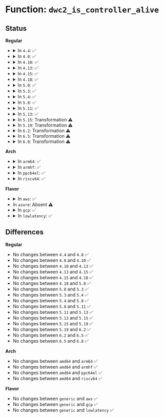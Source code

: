 # Function: <code>dwc2_is_controller_alive</code>

## Status
<b>Regular</b>
<ul>
<li>
<details>
<summary>In <code>4.4</code>: ✅</summary>

```c
bool dwc2_is_controller_alive(struct dwc2_hsotg *hsotg);
```

**Collision:** Unique Global

**Inline:** No

**Transformation:** False

**Instances:**

```
In drivers/usb/dwc2/core.c (ffffffff81625550)
Location: drivers/usb/dwc2/core.c:3242
Inline: False
Direct callers:
  - drivers/usb/dwc2/core_intr.c:dwc2_handle_common_intr
  - drivers/usb/dwc2/hcd_intr.c:dwc2_handle_hcd_intr
```
**Symbols:**

```
ffffffff81625550-ffffffff8162556b: dwc2_is_controller_alive (STB_GLOBAL)
```
</details>
</li>
<li>
<details>
<summary>In <code>4.8</code>: ✅</summary>

```c
bool dwc2_is_controller_alive(struct dwc2_hsotg *hsotg);
```

**Collision:** Unique Global

**Inline:** No

**Transformation:** False

**Instances:**

```
In drivers/usb/dwc2/core.c (ffffffff81683b90)
Location: drivers/usb/dwc2/core.c:1572
Inline: False
Direct callers:
  - drivers/usb/dwc2/core_intr.c:dwc2_handle_common_intr
  - drivers/usb/dwc2/hcd_intr.c:dwc2_handle_hcd_intr
```
**Symbols:**

```
ffffffff81683b90-ffffffff81683ba8: dwc2_is_controller_alive (STB_GLOBAL)
```
</details>
</li>
<li>
<details>
<summary>In <code>4.10</code>: ✅</summary>

```c
bool dwc2_is_controller_alive(struct dwc2_hsotg *hsotg);
```

**Collision:** Unique Global

**Inline:** No

**Transformation:** False

**Instances:**

```
In drivers/usb/dwc2/core.c (ffffffff816b0120)
Location: drivers/usb/dwc2/core.c:759
Inline: False
Direct callers:
  - drivers/usb/dwc2/core_intr.c:dwc2_handle_common_intr
  - drivers/usb/dwc2/hcd_intr.c:dwc2_handle_hcd_intr
```
**Symbols:**

```
ffffffff816b0120-ffffffff816b0138: dwc2_is_controller_alive (STB_GLOBAL)
```
</details>
</li>
<li>
<details>
<summary>In <code>4.13</code>: ✅</summary>

```c
bool dwc2_is_controller_alive(struct dwc2_hsotg *hsotg);
```

**Collision:** Unique Global

**Inline:** No

**Transformation:** False

**Instances:**

```
In drivers/usb/dwc2/core.c (ffffffff816c52e0)
Location: drivers/usb/dwc2/core.c:754
Inline: False
Direct callers:
  - drivers/usb/dwc2/core_intr.c:dwc2_handle_common_intr
  - drivers/usb/dwc2/hcd_intr.c:dwc2_handle_hcd_intr
```
**Symbols:**

```
ffffffff816c52e0-ffffffff816c52f8: dwc2_is_controller_alive (STB_GLOBAL)
```
</details>
</li>
<li>
<details>
<summary>In <code>4.15</code>: ✅</summary>

```c
bool dwc2_is_controller_alive(struct dwc2_hsotg *hsotg);
```

**Collision:** Unique Global

**Inline:** No

**Transformation:** False

**Instances:**

```
In drivers/usb/dwc2/core.c (ffffffff817315c0)
Location: drivers/usb/dwc2/core.c:755
Inline: False
Direct callers:
  - drivers/usb/dwc2/core_intr.c:dwc2_handle_common_intr
  - drivers/usb/dwc2/hcd_intr.c:dwc2_handle_hcd_intr
```
**Symbols:**

```
ffffffff817315c0-ffffffff817315d8: dwc2_is_controller_alive (STB_GLOBAL)
```
</details>
</li>
<li>
<details>
<summary>In <code>4.18</code>: ✅</summary>

```c
bool dwc2_is_controller_alive(struct dwc2_hsotg *hsotg);
```

**Collision:** Unique Global

**Inline:** No

**Transformation:** False

**Instances:**

```
In drivers/usb/dwc2/core.c (ffffffff817707e0)
Location: drivers/usb/dwc2/core.c:903
Inline: False
Direct callers:
  - drivers/usb/dwc2/core_intr.c:dwc2_handle_common_intr
  - drivers/usb/dwc2/hcd_intr.c:dwc2_handle_hcd_intr
```
**Symbols:**

```
ffffffff817707e0-ffffffff817707f8: dwc2_is_controller_alive (STB_GLOBAL)
```
</details>
</li>
<li>
<details>
<summary>In <code>5.0</code>: ✅</summary>

```c
bool dwc2_is_controller_alive(struct dwc2_hsotg *hsotg);
```

**Collision:** Unique Global

**Inline:** No

**Transformation:** False

**Instances:**

```
In drivers/usb/dwc2/core.c (ffffffff81794cc0)
Location: drivers/usb/dwc2/core.c:904
Inline: False
Direct callers:
  - drivers/usb/dwc2/core_intr.c:dwc2_handle_common_intr
  - drivers/usb/dwc2/hcd_intr.c:dwc2_handle_hcd_intr
```
**Symbols:**

```
ffffffff81794cc0-ffffffff81794ce3: dwc2_is_controller_alive (STB_GLOBAL)
```
</details>
</li>
<li>
<details>
<summary>In <code>5.3</code>: ✅</summary>

```c
bool dwc2_is_controller_alive(struct dwc2_hsotg *hsotg);
```

**Collision:** Unique Global

**Inline:** No

**Transformation:** False

**Instances:**

```
In drivers/usb/dwc2/core.c (ffffffff817d3530)
Location: drivers/usb/dwc2/core.c:904
Inline: False
Direct callers:
  - drivers/usb/dwc2/core_intr.c:dwc2_handle_common_intr
  - drivers/usb/dwc2/hcd_intr.c:dwc2_handle_hcd_intr
```
**Symbols:**

```
ffffffff817d3530-ffffffff817d3553: dwc2_is_controller_alive (STB_GLOBAL)
```
</details>
</li>
<li>
<details>
<summary>In <code>5.4</code>: ✅</summary>

```c
bool dwc2_is_controller_alive(struct dwc2_hsotg *hsotg);
```

**Collision:** Unique Global

**Inline:** No

**Transformation:** False

**Instances:**

```
In drivers/usb/dwc2/core.c (ffffffff81804400)
Location: drivers/usb/dwc2/core.c:904
Inline: False
Direct callers:
  - drivers/usb/dwc2/core_intr.c:dwc2_handle_common_intr
  - drivers/usb/dwc2/hcd_intr.c:dwc2_handle_hcd_intr
```
**Symbols:**

```
ffffffff81804400-ffffffff81804423: dwc2_is_controller_alive (STB_GLOBAL)
```
</details>
</li>
<li>
<details>
<summary>In <code>5.8</code>: ✅</summary>

```c
bool dwc2_is_controller_alive(struct dwc2_hsotg *hsotg);
```

**Collision:** Unique Global

**Inline:** No

**Transformation:** False

**Instances:**

```
In drivers/usb/dwc2/core.c (ffffffff818d5500)
Location: drivers/usb/dwc2/core.c:919
Inline: False
Direct callers:
  - drivers/usb/dwc2/core_intr.c:dwc2_handle_common_intr
  - drivers/usb/dwc2/hcd_intr.c:dwc2_handle_hcd_intr
```
**Symbols:**

```
ffffffff818d5500-ffffffff818d5523: dwc2_is_controller_alive (STB_GLOBAL)
```
</details>
</li>
<li>
<details>
<summary>In <code>5.11</code>: ✅</summary>

```c
bool dwc2_is_controller_alive(struct dwc2_hsotg *hsotg);
```

**Collision:** Unique Global

**Inline:** No

**Transformation:** False

**Instances:**

```
In drivers/usb/dwc2/core.c (ffffffff818df820)
Location: drivers/usb/dwc2/core.c:919
Inline: False
Direct callers:
  - drivers/usb/dwc2/core_intr.c:dwc2_handle_common_intr
  - drivers/usb/dwc2/hcd_intr.c:dwc2_handle_hcd_intr
```
**Symbols:**

```
ffffffff818df820-ffffffff818df843: dwc2_is_controller_alive (STB_GLOBAL)
```
</details>
</li>
<li>
<details>
<summary>In <code>5.13</code>: ✅</summary>

```c
bool dwc2_is_controller_alive(struct dwc2_hsotg *hsotg);
```

**Collision:** Unique Global

**Inline:** No

**Transformation:** False

**Instances:**

```
In drivers/usb/dwc2/core.c (ffffffff818c29a0)
Location: drivers/usb/dwc2/core.c:863
Inline: False
Direct callers:
  - drivers/usb/dwc2/core_intr.c:dwc2_handle_common_intr
  - drivers/usb/dwc2/hcd_intr.c:dwc2_handle_hcd_intr
```
**Symbols:**

```
ffffffff818c29a0-ffffffff818c29c6: dwc2_is_controller_alive (STB_GLOBAL)
```
</details>
</li>
<li>
<details>
<summary>In <code>5.15</code>: Transformation ⚠️</summary>

```c
bool dwc2_is_controller_alive(struct dwc2_hsotg *hsotg);
```

**Collision:** Unique Global

**Inline:** No

**Transformation:** True

**Instances:**

```
In drivers/usb/dwc2/core.c (0)
Location: drivers/usb/dwc2/core.c:863
Inline: False
Direct callers:
  - drivers/usb/dwc2/core_intr.c:dwc2_handle_common_intr
  - drivers/usb/dwc2/hcd_intr.c:dwc2_handle_hcd_intr
```
**Symbols:**

```
ffffffff81d1869e-ffffffff81d186b2: dwc2_is_controller_alive.cold (STB_LOCAL)
ffffffff81959970-ffffffff819599ab: dwc2_is_controller_alive (STB_GLOBAL)
```
</details>
</li>
<li>
<details>
<summary>In <code>5.19</code>: Transformation ⚠️</summary>

```c
bool dwc2_is_controller_alive(struct dwc2_hsotg *hsotg);
```

**Collision:** Unique Global

**Inline:** No

**Transformation:** True

**Instances:**

```
In drivers/usb/dwc2/core.c (0)
Location: drivers/usb/dwc2/core.c:863
Inline: False
Direct callers:
  - drivers/usb/dwc2/core_intr.c:dwc2_handle_common_intr
  - drivers/usb/dwc2/hcd_intr.c:dwc2_handle_hcd_intr
```
**Symbols:**

```
ffffffff81ee365d-ffffffff81ee3671: dwc2_is_controller_alive.cold (STB_LOCAL)
ffffffff81ab3800-ffffffff81ab3843: dwc2_is_controller_alive (STB_GLOBAL)
```
</details>
</li>
<li>
<details>
<summary>In <code>6.2</code>: Transformation ⚠️</summary>

```c
bool dwc2_is_controller_alive(struct dwc2_hsotg *hsotg);
```

**Collision:** Unique Global

**Inline:** No

**Transformation:** True

**Instances:**

```
In drivers/usb/dwc2/core.c (0)
Location: drivers/usb/dwc2/core.c:833
Inline: False
Direct callers:
  - drivers/usb/dwc2/core_intr.c:dwc2_handle_common_intr
  - drivers/usb/dwc2/hcd_intr.c:dwc2_handle_hcd_intr
```
**Symbols:**

```
ffffffff8209f7bd-ffffffff8209f7d1: dwc2_is_controller_alive.cold (STB_LOCAL)
ffffffff81c3bfe0-ffffffff81c3c023: dwc2_is_controller_alive (STB_GLOBAL)
```
</details>
</li>
<li>
<details>
<summary>In <code>6.5</code>: Transformation ⚠️</summary>

```c
bool dwc2_is_controller_alive(struct dwc2_hsotg *hsotg);
```

**Collision:** Unique Global

**Inline:** No

**Transformation:** True

**Instances:**

```
In drivers/usb/dwc2/core.c (0)
Location: drivers/usb/dwc2/core.c:833
Inline: False
Direct callers:
  - drivers/usb/dwc2/core_intr.c:dwc2_handle_common_intr
  - drivers/usb/dwc2/hcd_intr.c:dwc2_handle_hcd_intr
```
**Symbols:**

```
ffffffff82120d73-ffffffff82120d87: dwc2_is_controller_alive.cold (STB_LOCAL)
ffffffff81ca33e0-ffffffff81ca3423: dwc2_is_controller_alive (STB_GLOBAL)
```
</details>
</li>
<li>
<details>
<summary>In <code>6.8</code>: Transformation ⚠️</summary>

```c
bool dwc2_is_controller_alive(struct dwc2_hsotg *hsotg);
```

**Collision:** Unique Global

**Inline:** No

**Transformation:** True

**Instances:**

```
In drivers/usb/dwc2/core.c (0)
Location: drivers/usb/dwc2/core.c:833
Inline: False
Direct callers:
  - drivers/usb/dwc2/core_intr.c:dwc2_handle_common_intr
  - drivers/usb/dwc2/hcd_intr.c:dwc2_handle_hcd_intr
```
**Symbols:**

```
ffffffff8220254a-ffffffff8220255e: dwc2_is_controller_alive.cold (STB_LOCAL)
ffffffff81d58030-ffffffff81d58073: dwc2_is_controller_alive (STB_GLOBAL)
```
</details>
</li>
</ul>
<b>Arch</b>
<ul>
<li>
<details>
<summary>In <code>arm64</code>: ✅</summary>

```c
bool dwc2_is_controller_alive(struct dwc2_hsotg *hsotg);
```

**Collision:** Unique Global

**Inline:** No

**Transformation:** False

**Instances:**

```
In drivers/usb/dwc2/core.c (ffff800010a3b118)
Location: drivers/usb/dwc2/core.c:904
Inline: False
Direct callers:
  - drivers/usb/dwc2/core_intr.c:dwc2_handle_common_intr
  - drivers/usb/dwc2/hcd_intr.c:dwc2_handle_hcd_intr
```
**Symbols:**

```
ffff800010a3b118-ffff800010a3b170: dwc2_is_controller_alive (STB_GLOBAL)
```
</details>
</li>
<li>
<details>
<summary>In <code>armhf</code>: ✅</summary>

```c
bool dwc2_is_controller_alive(struct dwc2_hsotg *hsotg);
```

**Collision:** Unique Global

**Inline:** No

**Transformation:** False

**Instances:**

```
In drivers/usb/dwc2/core.c (c0b0eb84)
Location: drivers/usb/dwc2/core.c:904
Inline: False
Direct callers:
  - drivers/usb/dwc2/core_intr.c:dwc2_handle_common_intr
  - drivers/usb/dwc2/hcd_intr.c:dwc2_handle_hcd_intr
```
**Symbols:**

```
c0b0eb84-c0b0ebbc: dwc2_is_controller_alive (STB_GLOBAL)
```
</details>
</li>
<li>
<details>
<summary>In <code>ppc64el</code>: ✅</summary>

```c
bool dwc2_is_controller_alive(struct dwc2_hsotg *hsotg);
```

**Collision:** Unique Global

**Inline:** No

**Transformation:** False

**Instances:**

```
In drivers/usb/dwc2/core.c (c000000000af8fb0)
Location: drivers/usb/dwc2/core.c:904
Inline: False
Direct callers:
  - drivers/usb/dwc2/core_intr.c:dwc2_handle_common_intr
  - drivers/usb/dwc2/hcd_intr.c:dwc2_handle_hcd_intr
```
**Symbols:**

```
c000000000af8fb0-c000000000af9074: dwc2_is_controller_alive (STB_GLOBAL)
```
</details>
</li>
<li>
<details>
<summary>In <code>riscv64</code>: ✅</summary>

```c
bool dwc2_is_controller_alive(struct dwc2_hsotg *hsotg);
```

**Collision:** Unique Global

**Inline:** No

**Transformation:** False

**Instances:**

```
In drivers/usb/dwc2/core.c (ffffffe000656534)
Location: drivers/usb/dwc2/core.c:904
Inline: False
Direct callers:
  - drivers/usb/dwc2/core_intr.c:dwc2_handle_common_intr
  - drivers/usb/dwc2/hcd_intr.c:dwc2_handle_hcd_intr
```
**Symbols:**

```
ffffffe000656534-ffffffe00065659a: dwc2_is_controller_alive (STB_GLOBAL)
```
</details>
</li>
</ul>
<b>Flavor</b>
<ul>
<li>
<details>
<summary>In <code>aws</code>: ✅</summary>

```c
bool dwc2_is_controller_alive(struct dwc2_hsotg *hsotg);
```

**Collision:** Unique Global

**Inline:** No

**Transformation:** False

**Instances:**

```
In drivers/usb/dwc2/core.c (ffffffff817bc7e0)
Location: drivers/usb/dwc2/core.c:904
Inline: False
Direct callers:
  - drivers/usb/dwc2/core_intr.c:dwc2_handle_common_intr
  - drivers/usb/dwc2/hcd_intr.c:dwc2_handle_hcd_intr
```
**Symbols:**

```
ffffffff817bc7e0-ffffffff817bc803: dwc2_is_controller_alive (STB_GLOBAL)
```
</details>
</li>
<li>
In <code>azure</code>: Absent ⚠️
</li>
<li>
<details>
<summary>In <code>gcp</code>: ✅</summary>

```c
bool dwc2_is_controller_alive(struct dwc2_hsotg *hsotg);
```

**Collision:** Unique Global

**Inline:** No

**Transformation:** False

**Instances:**

```
In drivers/usb/dwc2/core.c (ffffffff817f9280)
Location: drivers/usb/dwc2/core.c:904
Inline: False
Direct callers:
  - drivers/usb/dwc2/core_intr.c:dwc2_handle_common_intr
  - drivers/usb/dwc2/hcd_intr.c:dwc2_handle_hcd_intr
```
**Symbols:**

```
ffffffff817f9280-ffffffff817f92a3: dwc2_is_controller_alive (STB_GLOBAL)
```
</details>
</li>
<li>
<details>
<summary>In <code>lowlatency</code>: ✅</summary>

```c
bool dwc2_is_controller_alive(struct dwc2_hsotg *hsotg);
```

**Collision:** Unique Global

**Inline:** No

**Transformation:** False

**Instances:**

```
In drivers/usb/dwc2/core.c (ffffffff818134c0)
Location: drivers/usb/dwc2/core.c:904
Inline: False
Direct callers:
  - drivers/usb/dwc2/core_intr.c:dwc2_handle_common_intr
  - drivers/usb/dwc2/hcd_intr.c:dwc2_handle_hcd_intr
```
**Symbols:**

```
ffffffff818134c0-ffffffff818134e3: dwc2_is_controller_alive (STB_GLOBAL)
```
</details>
</li>
</ul>

## Differences
<b>Regular</b>
<ul>
<li>
No changes between <code>4.4</code> and <code>4.8</code> ✅
</li>
<li>
No changes between <code>4.8</code> and <code>4.10</code> ✅
</li>
<li>
No changes between <code>4.10</code> and <code>4.13</code> ✅
</li>
<li>
No changes between <code>4.13</code> and <code>4.15</code> ✅
</li>
<li>
No changes between <code>4.15</code> and <code>4.18</code> ✅
</li>
<li>
No changes between <code>4.18</code> and <code>5.0</code> ✅
</li>
<li>
No changes between <code>5.0</code> and <code>5.3</code> ✅
</li>
<li>
No changes between <code>5.3</code> and <code>5.4</code> ✅
</li>
<li>
No changes between <code>5.4</code> and <code>5.8</code> ✅
</li>
<li>
No changes between <code>5.8</code> and <code>5.11</code> ✅
</li>
<li>
No changes between <code>5.11</code> and <code>5.13</code> ✅
</li>
<li>
No changes between <code>5.13</code> and <code>5.15</code> ✅
</li>
<li>
No changes between <code>5.15</code> and <code>5.19</code> ✅
</li>
<li>
No changes between <code>5.19</code> and <code>6.2</code> ✅
</li>
<li>
No changes between <code>6.2</code> and <code>6.5</code> ✅
</li>
<li>
No changes between <code>6.5</code> and <code>6.8</code> ✅
</li>
</ul>
<b>Arch</b>
<ul>
<li>
No changes between <code>amd64</code> and <code>arm64</code> ✅
</li>
<li>
No changes between <code>amd64</code> and <code>armhf</code> ✅
</li>
<li>
No changes between <code>amd64</code> and <code>ppc64el</code> ✅
</li>
<li>
No changes between <code>amd64</code> and <code>riscv64</code> ✅
</li>
</ul>
<b>Flavor</b>
<ul>
<li>
No changes between <code>generic</code> and <code>aws</code> ✅
</li>
<li>
No changes between <code>generic</code> and <code>gcp</code> ✅
</li>
<li>
No changes between <code>generic</code> and <code>lowlatency</code> ✅
</li>
</ul>
